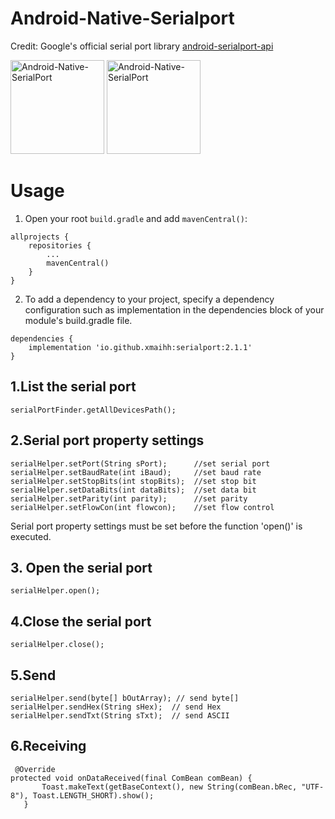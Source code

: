 # Android-Native-Serialport
Credit: Google's official serial port library [android-serialport-api](https://code.google.com/archive/p/android-serialport-api/)


<img src ="https://github.com/Mr-Bravestone/Android-Native-SerialPort/blob/master/art/back.png" height = 150 alt ="Android-Native-SerialPort"/>
<img src ="https://github.com/Mr-Bravestone/Android-Native-SerialPort/blob/master/art/front.png" height = 150 alt ="Android-Native-SerialPort"/>

# Usage
1. Open your root  `build.gradle` and add `mavenCentral()`: 
```
allprojects {
    repositories {
        ...
        mavenCentral()
    }
}
```
2. To add a dependency to your project, specify a dependency configuration such as implementation in the dependencies block of your module's build.gradle file.
```
dependencies {
    implementation 'io.github.xmaihh:serialport:2.1.1'
}
```
## 1.List the serial port
```
serialPortFinder.getAllDevicesPath();
```
## 2.Serial port property settings
```
serialHelper.setPort(String sPort);      //set serial port
serialHelper.setBaudRate(int iBaud);     //set baud rate
serialHelper.setStopBits(int stopBits);  //set stop bit
serialHelper.setDataBits(int dataBits);  //set data bit
serialHelper.setParity(int parity);      //set parity
serialHelper.setFlowCon(int flowcon);    //set flow control
```
Serial port property settings must be set before the function 'open()' is executed.
## 3. Open the serial port
```
serialHelper.open();
```
## 4.Close the serial port
```
serialHelper.close();
```
## 5.Send
```
serialHelper.send(byte[] bOutArray); // send byte[]
serialHelper.sendHex(String sHex);  // send Hex
serialHelper.sendTxt(String sTxt);  // send ASCII
```
## 6.Receiving
```
 @Override
protected void onDataReceived(final ComBean comBean) {
       Toast.makeText(getBaseContext(), new String(comBean.bRec, "UTF-8"), Toast.LENGTH_SHORT).show();
   }
```
